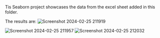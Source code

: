 Tis Seaborn project showcases the data from the excel sheet added in  this folder. 

The results are:
![Screenshot 2024-02-25 211919](https://github.com/mmislam1/Data-Visualization-and-analysis/assets/36233551/5384a6f8-5bf2-44ad-9aed-02423f9f0180)

![Screenshot 2024-02-25 211957](https://github.com/mmislam1/Data-Visualization-and-analysis/assets/36233551/955ee8cb-2cd3-4297-a714-deca15d17efd)
![Screenshot 2024-02-25 212032](https://github.com/mmislam1/Data-Visualization-and-analysis/assets/36233551/fbceb39f-265b-46ae-be5d-357be06ac401)
